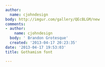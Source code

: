```yaml
---
author:
  name: cjohndesign
body: http://imgur.com/gallery/QEcBLGM/new
comments:
- author:
    name: cjohndesign
  body: ' Brandon Grotesque'
  created: '2013-04-17 20:23:35'
date: '2013-04-17 19:53:03'
title: Gothamism font

---
```

